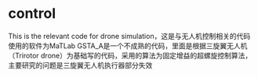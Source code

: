 # control
This is the relevant code for drone simulation，这是与无人机控制相关的代码
使用的软件为MaTLab
GSTA_A是一个不成熟的代码，里面是根据三旋翼无人机（Trirotor drone）为基础写的代码，采用的算法为固定增益的超螺旋控制算法，主要研究的问题是三旋翼无人机执行器部分失效
